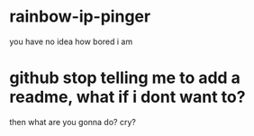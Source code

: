 # rainbow-ip-pinger
you have no idea how bored i am

# github stop telling me to add a readme, what if i dont want to?
then what are you gonna do?
cry?
